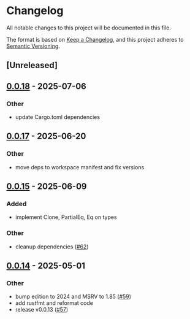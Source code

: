 # Changelog

All notable changes to this project will be documented in this file.

The format is based on [Keep a Changelog](https://keepachangelog.com/en/1.0.0/),
and this project adheres to [Semantic Versioning](https://semver.org/spec/v2.0.0.html).

## [Unreleased]

## [0.0.18](https://github.com/joshka/webfinger-rs/compare/webfinger-rs-v0.0.17...webfinger-rs-v0.0.18) - 2025-07-06

### Other

- update Cargo.toml dependencies

## [0.0.17](https://github.com/joshka/webfinger-rs/compare/webfinger-rs-v0.0.16...webfinger-rs-v0.0.17) - 2025-06-20

### Other

- move deps to workspace manifest and fix versions

## [0.0.15](https://github.com/joshka/webfinger-rs/compare/webfinger-rs-v0.0.14...webfinger-rs-v0.0.15) - 2025-06-09

### Added

- implement Clone, PartialEq, Eq on types

### Other

- cleanup dependencies ([#62](https://github.com/joshka/webfinger-rs/pull/62))

## [0.0.14](https://github.com/joshka/webfinger-rs/compare/webfinger-rs-v0.0.13...webfinger-rs-v0.0.14) - 2025-05-01

### Other

- bump edition to 2024 and MSRV to 1.85 ([#59](https://github.com/joshka/webfinger-rs/pull/59))
- add rustfmt and reformat code
- release v0.0.13 ([#57](https://github.com/joshka/webfinger-rs/pull/57))
